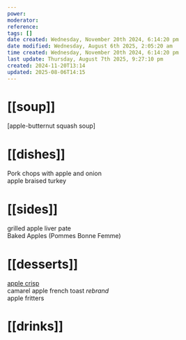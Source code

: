```yaml
---
power: 
moderator: 
reference: 
tags: []
date created: Wednesday, November 20th 2024, 6:14:20 pm
date modified: Wednesday, August 6th 2025, 2:05:20 am
time created: Wednesday, November 20th 2024, 6:14:20 pm
last update: Thursday, August 7th 2025, 9:27:10 pm
created: 2024-11-20T13:14
updated: 2025-08-06T14:15
---
```

# [[soup]]
[apple-butternut squash soup]

# [[dishes]]
Pork chops with apple and onion  
apple braised turkey

# [[sides]]
grilled apple liver pate  
Baked Apples (Pommes Bonne Femme)

# [[desserts]]
[apple crisp](https://localhost/tiki-26.2/tiki-editpage.php?page=apple+crisp)  
camarel apple french toast _rebrand_  
apple fritters
# [[drinks]]
